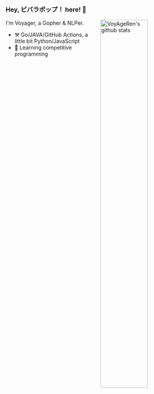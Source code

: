 ### Hey, ビバラポップ！ here! :wave:

<img align="right" alt="VoyAgeRen's github stats" width="50%" src="https://github-readme-stats.vercel.app/api?username=VoyAgeRen&show_icons=true">

I'm Voyager, a Gopher & NLPer.

- :hammer_and_pick: Go/JAVA/GitHub Actions, a little bit Python/JavaScript
- :seedling: Learning competitive programming
